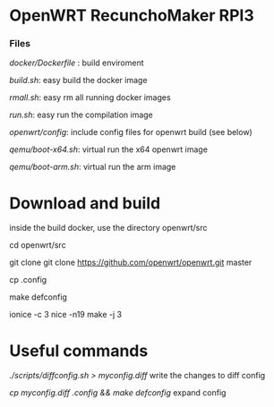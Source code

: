 # OpenWRT RecunchoMaker RPI3

### Files

*docker/Dockerfile* : build enviroment

*build.sh*: easy build the docker image

*rmall.sh*: easy rm all running docker images

*run.sh*: easy run the compilation image


*openwrt/config*: include config files for openwrt build (see below)

*qemu/boot-x64.sh*: virtual run the x64 openwrt image

*qemu/boot-arm.sh*: virtual run the arm image

# Download and build

inside the build docker, use the directory openwrt/src

cd openwrt/src

git clone git clone https://github.com/openwrt/openwrt.git master

cp <config-diff> .config

make defconfig

ionice -c 3 nice -n19 make -j 3

# Useful commands

*./scripts/diffconfig.sh > myconfig.diff*  write the changes to diff config

*cp myconfig.diff .config && make defconfig* expand config



